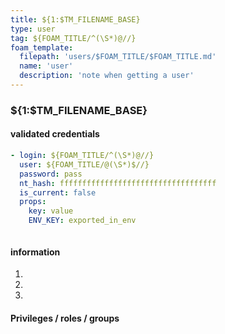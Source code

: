 ```yaml
---
title: ${1:$TM_FILENAME_BASE}
type: user
tag: ${FOAM_TITLE/^(\S*)@//}
foam_template:
  filepath: 'users/$FOAM_TITLE/$FOAM_TITLE.md'
  name: 'user'
  description: 'note when getting a user'
---
```


### ${1:$TM_FILENAME_BASE}

#### validated credentials

```yaml credentials
- login: ${FOAM_TITLE/^(\S*)@//}
  user: ${FOAM_TITLE/@(\S*)$//}
  password: pass
  nt_hash: fffffffffffffffffffffffffffffffffff
  is_current: false
  props:
    key: value
    ENV_KEY: exported_in_env
```

```zsh

```

#### information

1. 
2. 
3. 

#### Privileges / roles / groups 






